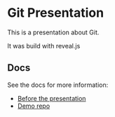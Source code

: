# Git Presentation

This is a presentation about Git.


It was build with reveal.js

## Docs

See the docs for more information:

* [Before the presentation](docs/before_presentation.md)
* [Demo repo](docs/demo_repo.md)





